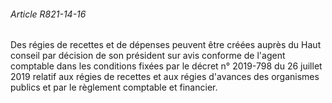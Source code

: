 ###### Article R821-14-16

Des régies de recettes et de dépenses peuvent être créées auprès du Haut conseil par décision de son président sur avis conforme de l'agent comptable dans les conditions fixées par le décret n° 2019-798 du 26 juillet 2019 relatif aux régies de recettes et aux régies d'avances des organismes publics et par le règlement comptable et financier.

